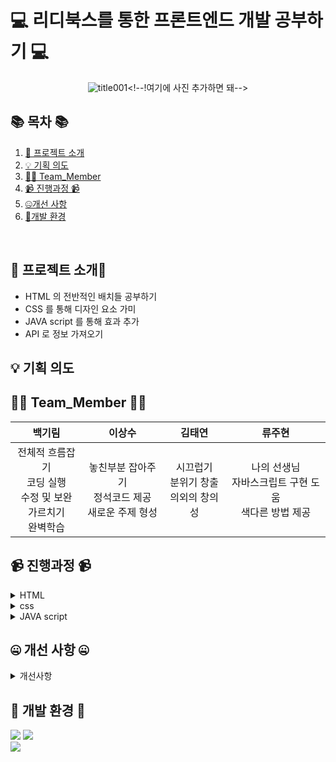 #  💻 리디북스를 통한 프론트엔드 개발 공부하기 💻


<!--![256컬러](메인사진 추가해보자)-->
<div align="center">

 ![title001]([https://github.com/NovTeamProject/Team_Project/assets/145963611/c9aa4e57-dd0e-456a-8631-ace01e80288e](https://kr.freepik.com/premium-vector/cute-cartoon-giraffe-illustration-with-spots-smiling-face-soft-colors_419442409.htm#fromView=keyword&page=1&position=31&uuid=f1960f88-f414-48f1-ad61-8962b919ae2e&query=%EA%B7%80%EC%97%AC%EC%9A%B4+%EA%B8%B0%EB%A6%B0))<!--!여기에 사진 추가하면 돼-->


</div>

## 📚 목차 📚

01. [📖 프로젝트 소개](#-프로젝트-소개)
02. [💡 기획 의도](#기획-의도)
03. [🙋‍♀️ Team_Member](#%EF%B8%8F-team_member-%EF%B8%8F)
04. [📹 진행과정 📹 ](#-진행과정-)
05. [🤐개선 사항](#-개선-사항-)
06. [🔨개발 환경](#-개발-환경-) 



       
## 📖 프로젝트 소개📖  

- HTML 의 전반적인 배치들 공부하기
- CSS 를 통해 디자인 요소 가미
- JAVA script 를 통해 효과 추가
- API 로 정보 가져오기


## 💡 기획 의도


## 🙋‍♀️ Team_Member 🙋‍♀️
<div align="center">

| **백기림** | **이상수** | **김태연** | **류주현** |
| :------: |  :------: | :------: | :------: | 
| 전체적 흐름잡기<br>코딩 실행<br>수정 및 보완<br>가르치기<br>완벽학습 | 놓친부분 잡아주기 <br> 정석코드 제공 <br> 새로운 주제 형성  | 시끄럽기 <br> 분위기 창출<br>의외의 창의성 | 나의 선생님 <br> 자바스크립트 구현 도움 <br> 색다른 방법 제공 | 

</div>


## 📹 진행과정 📹 

<details><summary>HTML</summary>
<br/>

https://github.com/NovTeamProject/Team_Project/assets/145524959/506a9e4e-71b8-4072-8a95-cd954fea215e


</details>

<details><summary>css</summary>
<br/>

https://github.com/NovTeamProject/Team_Project/assets/145524959/c26d468e-2da1-4310-8325-a83cff4bba20

### [로그인 Code]()

### [주소API Code]()

</details>

<details><summary>JAVA script</summary>
<br/>

https://github.com/NovTeamProject/Team_Project/assets/145524959/3dc13eac-2342-4cbe-bf40-672a653f5e30

https://github.com/NovTeamProject/Team_Project/assets/145524959/21eaa843-b469-44ba-9011-04a819514617

### [회원가입 Code](https://github.com/NovTeamProject/Team_Project/blob/c431c8cf1b65235d922cd6ea7fdba3a699816c18/src/main/java/com/example/team_project/teacher/controller/TeacherJoinController.java#L25C5-L59C2)    

</details>


## 🤐 개선 사항 🤐 

<details><summary>개선사항</summary>
<br/>
 
1. 정돈되지 않은 HTML
2. 통일되지 않은 클래스로 인한 중복 CSS
3. 직접 JAVA script를 만들다보니 상용화 되어있는 친구들 적용 및 수정 이해 X
4. 좀더 단축 시킬수 있는 방법 모색
5. 반응형까지 작업하면 더 완벽
</details>

## 🔨 개발 환경 🔨 
<div>
<!-- <img src="https://img.shields.io/badge/JAVA-C01818?style=flat-square&logo=coffeescript&logoColor=white" />  -->
<img src="https://img.shields.io/badge/HTML5-E34F26?style=flat-square&logo=HTML5&logoColor=fff"/>
<img src="https://img.shields.io/badge/JavaScript-F7DF1E?style=flat-square&logo=JavaScript&logoColor=000"/>
     
<br>
<!-- <img src="https://img.shields.io/badge/bootstrap-7952B3?style=flat&logo=bootstrap&logoColor=white"/> -->
<!-- <img src="https://img.shields.io/badge/jquery-0769AD?style=flat&logo=jquery&logoColor=white"/> -->
<img src="https://img.shields.io/badge/CSS3-1572B6?style=flat-square&logo=CSS3&logoColor=fff"/>

<!--<img src="https://img.shields.io/badge/MySQL-4479A1?style=flat&logo=MySQL&logoColor=white" /> -->
<!--<img src="https://img.shields.io/badge/MariaDB-003545?style=flat&logo=MariaDB&logoColor=white" /> -->
<!--<img src="https://img.shields.io/badge/Mybatis-000000?style=flat&logo=Fluentd&logoColor=white"/> -->
<!--<img src="https://img.shields.io/badge/IntelliJ-000000?style=flat-square&logo=intellijidea&logoColor=white" /> -->
<!--<img src="https://img.shields.io/badge/bitly-EE6123?style=flat-square&logo=bitly&logoColor=blue" />   -->
<!--<img src="https://img.shields.io/badge/StarUML-E25A1C?style=flat-square&logo=apachespark&logoColor=white" /> -->
<!--<img src="https://img.shields.io/badge/Slack-4A154B?style=flat-square&logo=slack&logoColor=white" /> -->
<!--<img src="https://img.shields.io/badge/notion-000000?style=flat-square&logo=notion&logoColor=blue" />   -->

<!--<img src="https://img.shields.io/badge/amazonaws-232F3E?style=flat-square&logo=amazonaws&logoColor=blue" /> -->
<!--<img src="https://img.shields.io/badge/GitHub-181717?style=flat-square&logo=GitHub&logoColor=white" /> -->
<!--<img src="https://img.shields.io/badge/Git-F05032?style=flat-square&logo=git&logoColor=white" /> -->
<!--<img src="https://img.shields.io/badge/Sourcetree-0052CC?style=flat-square&logo=Sourcetree&logoColor=blue" /> -->
<!--<img src="https://img.shields.io/badge/gitkraken-179287?style=flat-square&logo=gitkraken&logoColor=white"> -->
</div>
